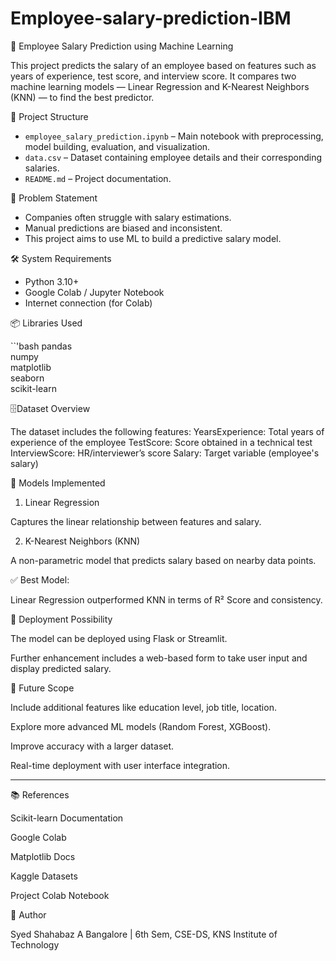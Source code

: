 # Employee-salary-prediction-IBM
🧠 Employee Salary Prediction using Machine Learning

This project predicts the salary of an employee based on features such as years of experience, test score, and interview score. It compares two machine learning models — Linear Regression and K-Nearest Neighbors (KNN) — to find the best predictor.



📁 Project Structure

- `employee_salary_prediction.ipynb` – Main notebook with preprocessing, model building, evaluation, and visualization.
- `data.csv` – Dataset containing employee details and their corresponding salaries.
- `README.md` – Project documentation.



🎯 Problem Statement

- Companies often struggle with salary estimations.
- Manual predictions are biased and inconsistent.
- This project aims to use ML to build a predictive salary model.



🛠️ System Requirements

- Python 3.10+  
- Google Colab / Jupyter Notebook  
- Internet connection (for Colab)  

📦 Libraries Used

``'bash
pandas  
numpy  
matplotlib  
seaborn  
scikit-learn




🗄️Dataset Overview

The dataset includes the following features:
YearsExperience: Total years of experience of the employee
TestScore: Score obtained in a technical test
InterviewScore: HR/interviewer’s score
Salary: Target variable (employee's salary)





🧪 Models Implemented

1. Linear Regression

Captures the linear relationship between features and salary.


2. K-Nearest Neighbors (KNN)

A non-parametric model that predicts salary based on nearby data points.


✅ Best Model:

Linear Regression outperformed KNN in terms of R² Score and consistency.




🚀 Deployment Possibility

The model can be deployed using Flask or Streamlit.

Further enhancement includes a web-based form to take user input and display predicted salary.



🔮 Future Scope

Include additional features like education level, job title, location.

Explore more advanced ML models (Random Forest, XGBoost).

Improve accuracy with a larger dataset.

Real-time deployment with user interface integration.



---

📚 References

Scikit-learn Documentation

Google Colab

Matplotlib Docs

Kaggle Datasets

Project Colab Notebook





🙌 Author

Syed Shahabaz A
Bangalore | 6th Sem, CSE-DS, KNS Institute of Technology

